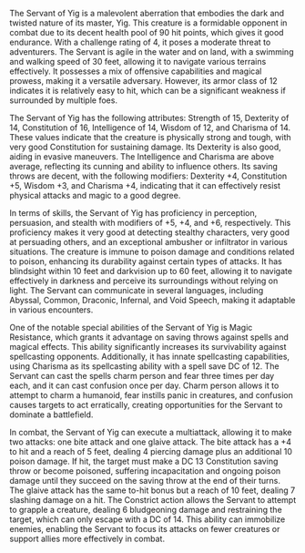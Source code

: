 The Servant of Yig is a malevolent aberration that embodies the dark and twisted nature of its master, Yig. This creature is a formidable opponent in combat due to its decent health pool of 90 hit points, which gives it good endurance. With a challenge rating of 4, it poses a moderate threat to adventurers. The Servant is agile in the water and on land, with a swimming and walking speed of 30 feet, allowing it to navigate various terrains effectively. It possesses a mix of offensive capabilities and magical prowess, making it a versatile adversary. However, its armor class of 12 indicates it is relatively easy to hit, which can be a significant weakness if surrounded by multiple foes.

The Servant of Yig has the following attributes: Strength of 15, Dexterity of 14, Constitution of 16, Intelligence of 14, Wisdom of 12, and Charisma of 14. These values indicate that the creature is physically strong and tough, with very good Constitution for sustaining damage. Its Dexterity is also good, aiding in evasive maneuvers. The Intelligence and Charisma are above average, reflecting its cunning and ability to influence others. Its saving throws are decent, with the following modifiers: Dexterity +4, Constitution +5, Wisdom +3, and Charisma +4, indicating that it can effectively resist physical attacks and magic to a good degree.

In terms of skills, the Servant of Yig has proficiency in perception, persuasion, and stealth with modifiers of +5, +4, and +6, respectively. This proficiency makes it very good at detecting stealthy characters, very good at persuading others, and an exceptional ambusher or infiltrator in various situations. The creature is immune to poison damage and conditions related to poison, enhancing its durability against certain types of attacks. It has blindsight within 10 feet and darkvision up to 60 feet, allowing it to navigate effectively in darkness and perceive its surroundings without relying on light. The Servant can communicate in several languages, including Abyssal, Common, Draconic, Infernal, and Void Speech, making it adaptable in various encounters.

One of the notable special abilities of the Servant of Yig is Magic Resistance, which grants it advantage on saving throws against spells and magical effects. This ability significantly increases its survivability against spellcasting opponents. Additionally, it has innate spellcasting capabilities, using Charisma as its spellcasting ability with a spell save DC of 12. The Servant can cast the spells charm person and fear three times per day each, and it can cast confusion once per day. Charm person allows it to attempt to charm a humanoid, fear instills panic in creatures, and confusion causes targets to act erratically, creating opportunities for the Servant to dominate a battlefield.

In combat, the Servant of Yig can execute a multiattack, allowing it to make two attacks: one bite attack and one glaive attack. The bite attack has a +4 to hit and a reach of 5 feet, dealing 4 piercing damage plus an additional 10 poison damage. If hit, the target must make a DC 13 Constitution saving throw or become poisoned, suffering incapacitation and ongoing poison damage until they succeed on the saving throw at the end of their turns. The glaive attack has the same to-hit bonus but a reach of 10 feet, dealing 7 slashing damage on a hit. The Constrict action allows the Servant to attempt to grapple a creature, dealing 6 bludgeoning damage and restraining the target, which can only escape with a DC of 14. This ability can immobilize enemies, enabling the Servant to focus its attacks on fewer creatures or support allies more effectively in combat.